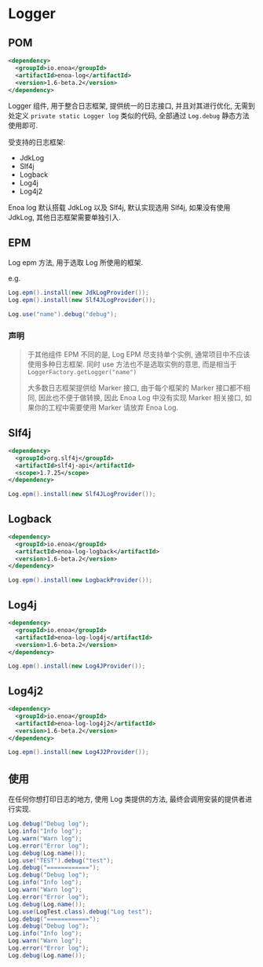 

# Logger

## POM

```xml
<dependency>
  <groupId>io.enoa</groupId>
  <artifactId>enoa-log</artifactId>
  <version>1.6-beta.2</version>
</dependency>
```

Logger 组件, 用于整合日志框架, 提供统一的日志接口, 并且对其进行优化, 无需到处定义 `private static Logger log` 类似的代码, 全部通过 `Log.debug` 静态方法使用即可.

受支持的日志框架:

- JdkLog
- Slf4j
- Logback
- Log4j
- Log4j2


Enoa log 默认搭载 JdkLog 以及 Slf4j, 默认实现选用 Slf4j, 如果没有使用 JdkLog, 其他日志框架需要单独引入.

## EPM

Log epm 方法, 用于选取 Log 所使用的框架.

e.g.

```java
Log.epm().install(new JdkLogProvider());
Log.epm().install(new Slf4JLogProvider());

Log.use("name").debug("debug");
```

### 声明

> 于其他组件 EPM 不同的是, Log EPM 尽支持单个实例, 通常项目中不应该使用多种日志框架. 同时 use 方法也不是选取实例的意思, 而是相当于 `LoggerFactory.getLogger("name")`
>
> 大多数日志框架提供给 Marker 接口, 由于每个框架的 Marker 接口都不相同, 因此也不便于做转换, 因此 Enoa Log 中没有实现 Marker 相关接口, 如果你的工程中需要使用 Marker 请放弃 Enoa Log.

## Slf4j

```xml
<dependency>
  <groupId>org.slf4j</groupId>
  <artifactId>slf4j-api</artifactId>
  <scope>1.7.25</scope>
</dependency>
```

```java
Log.epm().install(new Slf4JLogProvider());
```

## Logback

```xml
<dependency>
  <groupId>io.enoa</groupId>
  <artifactId>enoa-log-logback</artifactId>
  <version>1.6-beta.2</version>
</dependency>
```

```java
Log.epm().install(new LogbackProvider());
```

## Log4j

```xml
<dependency>
  <groupId>io.enoa</groupId>
  <artifactId>enoa-log-log4j</artifactId>
  <version>1.6-beta.2</version>
</dependency>
```

```java
Log.epm().install(new Log4JProvider());
```

## Log4j2

```xml
<dependency>
  <groupId>io.enoa</groupId>
  <artifactId>enoa-log-log4j2</artifactId>
  <version>1.6-beta.2</version>
</dependency>
```

```java
Log.epm().install(new Log4J2Provider());
```

## 使用

在任何你想打印日志的地方, 使用 Log 类提供的方法, 最终会调用安装的提供者进行实现.

```java
Log.debug("Debug log");
Log.info("Info log");
Log.warn("Warn log");
Log.error("Error log");
Log.debug(Log.name());
Log.use("TEST").debug("test");
Log.debug("============");
Log.debug("Debug log");
Log.info("Info log");
Log.warn("Warn log");
Log.error("Error log");
Log.debug(Log.name());
Log.use(LogTest.class).debug("Log test");
Log.debug("============");
Log.debug("Debug log");
Log.info("Info log");
Log.warn("Warn log");
Log.error("Error log");
Log.debug(Log.name());
```

